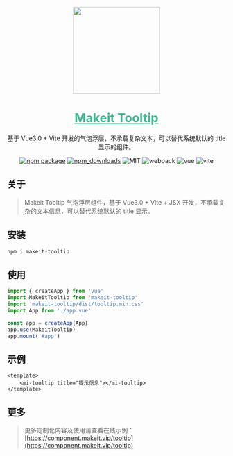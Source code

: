 <p align="center">
    <a href="https://admin.makeit.vip/">
        <img width="200" src="https://file.makeit.vip/MIIT/M00/00/00/ajRkHV_pUyOALE2LAAAtlj6Tt_s370.png">
    </a>
</p>

<h1 align="center" color="green">
    <a href="https://component.makeit.vip/captcha" target="_blank" style="color: #41b995">
        Makeit Tooltip
    </a>
</h1>

<div align="center">
基于 Vue3.0 + Vite 开发的气泡浮层，不承载复杂文本，可以替代系统默认的 title 显示的组件。

[![npm package](https://img.shields.io/npm/v/makeit-tooltip.svg?style=flat-square)](https://www.npmjs.org/package/makeit-tooltip)
[![npm_downloads](http://img.shields.io/npm/dm/makeit-tooltip.svg?style=flat-square)](http://www.npmtrends.com/makeit-tooltip)
![MIT](https://img.shields.io/badge/license-MIT-ff69b4.svg)
![webpack](https://img.shields.io/badge/webpack-5.3.2-orange.svg)
![vue](https://img.shields.io/badge/vue-3.0.4-green.svg)
![vite](https://img.shields.io/badge/vite-1.0.0-yellow.svg)
</div>

## 关于

> Makeit Tooltip 气泡浮层组件，基于 Vue3.0 + Vite + JSX 开发，不承载复杂的文本信息，可以替代系统默认的 title 显示。

## 安装

```bash
npm i makeit-tooltip
```

## 使用
```ts
import { createApp } from 'vue'
import MakeitTooltip from 'makeit-tooltip'
import 'makeit-tooltip/dist/tooltip.min.css'
import App from './app.vue'

const app = createApp(App)
app.use(MakeitTooltip)
app.mount('#app')
```

## 示例
```vue
<template>
    <mi-tooltip title="提示信息"></mi-tooltip>
</template>
```

## 更多
> 更多定制化内容及使用请查看在线示例：[https://component.makeit.vip/tooltip](https://component.makeit.vip/tooltip)